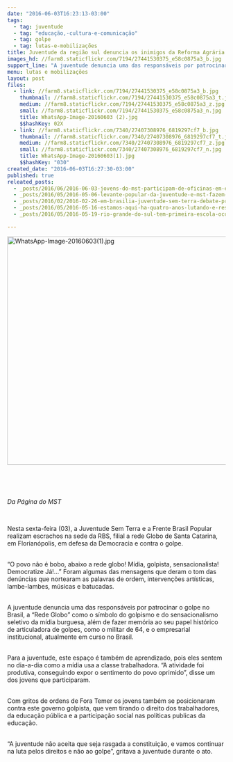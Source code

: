 ```yaml
---
date: "2016-06-03T16:23:13-03:00"
tags:
  - tag: juventude
  - tag: "educação,-cultura-e-comunicação"
  - tag: golpe
  - tag: lutas-e-mobilizações
title: Juventude da região sul denuncia os inimigos da Reforma Agrária e da democracia
images_hd: //farm8.staticflickr.com/7194/27441530375_e58c0875a3_b.jpg
support_line: "A juventude denuncia uma das responsáveis por patrocinar o golpe no Brasil, a “Rede Globo” como o símbolo do golpismo e do sensacionalismo seletivo da mídia burguesa."
menu: lutas e mobilizações
layout: post
files:
  - link: //farm8.staticflickr.com/7194/27441530375_e58c0875a3_b.jpg
    thumbnail: //farm8.staticflickr.com/7194/27441530375_e58c0875a3_t.jpg
    medium: //farm8.staticflickr.com/7194/27441530375_e58c0875a3_z.jpg
    small: //farm8.staticflickr.com/7194/27441530375_e58c0875a3_n.jpg
    title: WhatsApp-Image-20160603 (2).jpg
    $$hashKey: 02X
  - link: //farm8.staticflickr.com/7340/27407308976_6819297cf7_b.jpg
    thumbnail: //farm8.staticflickr.com/7340/27407308976_6819297cf7_t.jpg
    medium: //farm8.staticflickr.com/7340/27407308976_6819297cf7_z.jpg
    small: //farm8.staticflickr.com/7340/27407308976_6819297cf7_n.jpg
    title: WhatsApp-Image-20160603(1).jpg
    $$hashKey: "030"
created_date: "2016-06-03T16:27:30-03:00"
published: true
releated_posts:
  - _posts/2016/06/2016-06-03-jovens-do-mst-participam-de-oficinas-em-encontro-da-regiao-sul.md
  - _posts/2016/05/2016-05-06-levante-popular-da-juventude-e-mst-fazem-escracho-contra-a-senadora-ana-amelia-em-porto-alegre.md
  - _posts/2016/02/2016-02-26-em-brasilia-juventude-sem-terra-debate-prioridades-do-campo.md
  - _posts/2016/05/2016-05-16-estamos-aqui-ha-quatro-anos-lutando-e-resistindo-e-daqui-nao-sairemos.md
  - _posts/2016/05/2016-05-19-rio-grande-do-sul-tem-primeira-escola-ocupada-em-area-de-assentamento.md

---
```

<p><img alt="WhatsApp-Image-20160603(1).jpg" height="525" src="//farm8.staticflickr.com/7340/27407308976_6819297cf7_b.jpg" width="700" /></p>

<p>&nbsp;</p>

<p>&nbsp;</p>

<p><em>Da P&aacute;gina do MST</em></p>

<p>&nbsp;</p>

<p>Nesta sexta-feira (03), a Juventude Sem Terra e a Frente Brasil Popular realizam escrachos na sede da RBS, filial a rede Globo de Santa Catarina, em Florian&oacute;polis, em defesa da Democracia e contra o golpe.</p>

<p><br />
&ldquo;O povo n&atilde;o &eacute; bobo, abaixo a rede globo! M&iacute;dia, golpista, sensacionalista! Democratize J&aacute;!...&rdquo; Foram algumas das mensagens que deram o tom das den&uacute;ncias que nortearam as palavras de ordem, interven&ccedil;&otilde;es art&iacute;sticas, lambe-lambes, m&uacute;sicas e batucadas.</p>

<p><br />
A juventude denuncia uma das respons&aacute;veis por patrocinar o golpe no Brasil, a &ldquo;Rede Globo&rdquo; como o s&iacute;mbolo do golpismo e do sensacionalismo seletivo da m&iacute;dia burguesa, al&eacute;m de fazer mem&oacute;ria ao seu papel hist&oacute;rico de articuladora de golpes, como o militar de 64, e o empresarial institucional, atualmente em curso no Brasil.</p>

<p><br />
Para a juventude, este espa&ccedil;o &eacute; tamb&eacute;m de aprendizado, pois eles sentem no dia-a-dia como a m&iacute;dia usa a classe trabalhadora. &ldquo;A atividade foi produtiva, conseguindo expor o sentimento do povo oprimido&rdquo;, disse um dos jovens que participaram.</p>

<p><br />
Com gritos de ordens de Fora Temer os jovens tamb&eacute;m se posicionaram contra este governo golpista, que vem tirando o direito dos trabalhadores, da educa&ccedil;&atilde;o p&uacute;blica e a participa&ccedil;&atilde;o social nas pol&iacute;ticas publicas da educa&ccedil;&atilde;o.</p>

<p><br />
&ldquo;A juventude n&atilde;o aceita que seja rasgada a constitui&ccedil;&atilde;o, e vamos continuar na luta pelos direitos e n&atilde;o ao golpe&rdquo;, gritava a juventude durante o ato.<br />
&nbsp;</p>

<p>&nbsp;</p>
